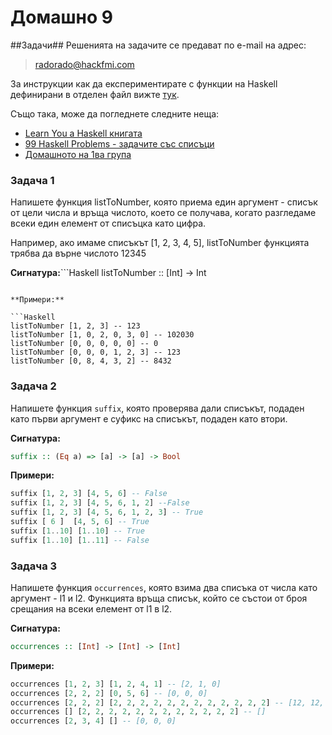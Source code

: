 Домашно 9
===========

##Задачи##
Решенията на задачите се предават по e-mail на адрес:

> radorado@hackfmi.com

За инструкции как да експериментирате с функции на Haskell дефинирани в отделен файл вижте [тук](https://github.com/IvanIvanov/fp2013/wiki/%D0%98%D0%BD%D1%81%D1%82%D0%B0%D0%BB%D0%B0%D1%86%D0%B8%D1%8F-%D0%B8-%D1%80%D0%B0%D0%B1%D0%BE%D1%82%D0%B0-%D1%81-Haskell-Platform#%D0%9A%D0%B0%D0%BA-%D0%B4%D0%B0-%D1%81%D1%82%D0%B0%D1%80%D1%82%D0%B8%D1%80%D0%B0%D0%BC%D0%B5-%D0%B8%D0%BD%D1%82%D0%B5%D1%80%D0%B0%D0%BA%D1%82%D0%B8%D0%B2%D0%BD%D0%B0-%D1%81%D1%80%D0%B5%D0%B4%D0%B0-%D0%B7%D0%B0-%D0%B5%D0%BA%D1%81%D0%BF%D0%B5%D1%80%D0%B8%D0%BC%D0%B5%D0%BD%D1%82%D0%B8%D1%80%D0%B0%D0%BD%D0%B5-%D1%81-haskell-repl).

Също така, може да погледнете следните неща:
* [Learn You a Haskell книгата](http://learnyouahaskell.com/chapters)
* [99 Haskell Problems - задачите със списъци](http://www.haskell.org/haskellwiki/99_questions/)
* [Домашното на 1ва група](https://github.com/IvanIvanov/fp2013/tree/master/lab1/homework9)

### Задача 1

Напишете функция listToNumber, която приема един аргумент - списък от цели числа и връща числото, което се получава, когато разгледаме всеки един елемент от списъцка като цифра.

Например, ако имаме списъкът [1, 2, 3, 4, 5], listToNumber функцията трябва да върне числото 12345

**Сигнатура:**```Haskell
listToNumber :: [Int] -> Int
```

**Примери:**

```Haskell
listToNumber [1, 2, 3] -- 123
listToNumber [1, 0, 2, 0, 3, 0] -- 102030
listToNumber [0, 0, 0, 0, 0] -- 0
listToNumber [0, 0, 0, 1, 2, 3] -- 123
listToNumber [0, 8, 4, 3, 2] -- 8432
```

### Задача 2
Напишете функция ```suffix```, която проверява дали списъкът, подаден като първи аргумент е суфикс на списъкът, подаден като втори.

**Сигнатура:**

```haskell
suffix :: (Eq a) => [a] -> [a] -> Bool
```

**Примери:**

```haskell
suffix [1, 2, 3] [4, 5, 6] -- False
suffix [1, 2, 3] [4, 5, 6, 1, 2] --False
suffix [1, 2, 3] [4, 5, 6, 1, 2, 3] -- True
suffix [ 6 ]  [4, 5, 6] -- True
suffix [1..10] [1..10] -- True
suffix [1..10] [1..11] -- False
```

### Задача 3
Напишете функция ```occurrences```, която взима два списъка от числа като аргумент - l1 и l2.
Функцията връща списък, който се състои от броя срещания на всеки елемент от l1 в l2.


**Сигнатура:**
```haskell
occurrences :: [Int] -> [Int] -> [Int]
```

**Примери:**

```haskell
occurrences [1, 2, 3] [1, 2, 4, 1] -- [2, 1, 0]
occurrences [2, 2, 2] [0, 5, 6] -- [0, 0, 0]
occurrences [2, 2, 2] [2, 2, 2, 2, 2, 2, 2, 2, 2, 2, 2, 2] -- [12, 12, 12]
occurrences [] [2, 2, 2, 2, 2, 2, 2, 2, 2, 2, 2, 2] -- []
occurrences [2, 3, 4] [] -- [0, 0, 0]
```
